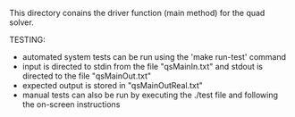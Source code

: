 This directory conains the driver function (main method) for the quad solver. 

TESTING:
 - automated system tests can be run using the 'make run-test' command
 - input is directed to stdin from the file "qsMainIn.txt" and stdout is directed to the file "qsMainOut.txt"
 - expected output is stored in "qsMainOutReal.txt"
 - manual tests can also be run by executing the ./test file and following the on-screen instructions